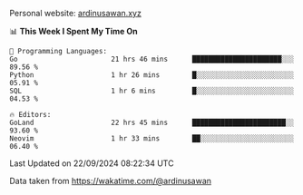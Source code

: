 Personal website: [ardinusawan.xyz](https://ardinusawan.xyz)

<!--START_SECTION:waka-->
📊 **This Week I Spent My Time On** 

```text
💬 Programming Languages: 
Go                       21 hrs 46 mins      ██████████████████████░░░   89.56 % 
Python                   1 hr 26 mins        █░░░░░░░░░░░░░░░░░░░░░░░░   05.91 % 
SQL                      1 hr 6 mins         █░░░░░░░░░░░░░░░░░░░░░░░░   04.53 % 

🔥 Editors: 
GoLand                   22 hrs 45 mins      ███████████████████████░░   93.60 % 
Neovim                   1 hr 33 mins        ██░░░░░░░░░░░░░░░░░░░░░░░   06.40 % 
```


 Last Updated on 22/09/2024 08:22:34 UTC
<!--END_SECTION:waka-->
Data taken from https://wakatime.com/@ardinusawan
